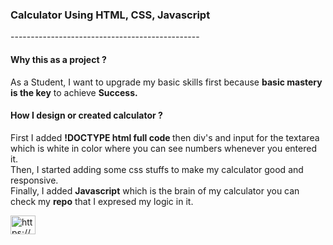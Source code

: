 <h3>Calculator Using HTML, CSS, Javascript</h3>
-----------------------------------------------
<h4>Why this as a project ?</h4>
      <p>As a Student, I want to upgrade my basic skills first because <strong>basic mastery is the key</strong> to achieve <strong>Success.</strong> 
<h4>How I design or created calculator ?</h4>
<p>
First I added <strong>!DOCTYPE html full code </strong> then div's and input for the textarea which is white in color where you can see numbers whenever you entered it.
<br> Then, I started adding some css stuffs to make my calculator good and responsive. <br>
Finally, I added <strong>Javascript</strong> which is the brain of my calculator you can check my <strong>repo</strong> that I expresed my logic in it.
</p>

<a href="https://www.linkedin.com/in/imtiyaz-sde/" target="blank"><img align="center" src="https://raw.githubusercontent.com/rahuldkjain/github-profile-readme-generator/master/src/images/icons/Social/linked-in-alt.svg" alt="https://www.linkedin.com/in/imtiyaz-sde/" height="30" width="40" /></a>
